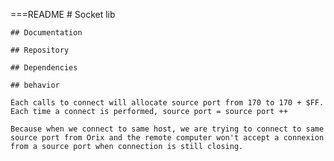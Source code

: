 ===README
    # Socket lib
    
    ## Documentation
    
    ## Repository
    
    ## Dependencies
    
    ## behavior
    
    Each calls to connect will allocate source port from 170 to 170 + $FF. Each time a connect is performed, source port = source port ++
    
    Because when we connect to same host, we are trying to connect to same source port from Orix and the remote computer won't accept a connexion from a source port when connection is still closing.
    
